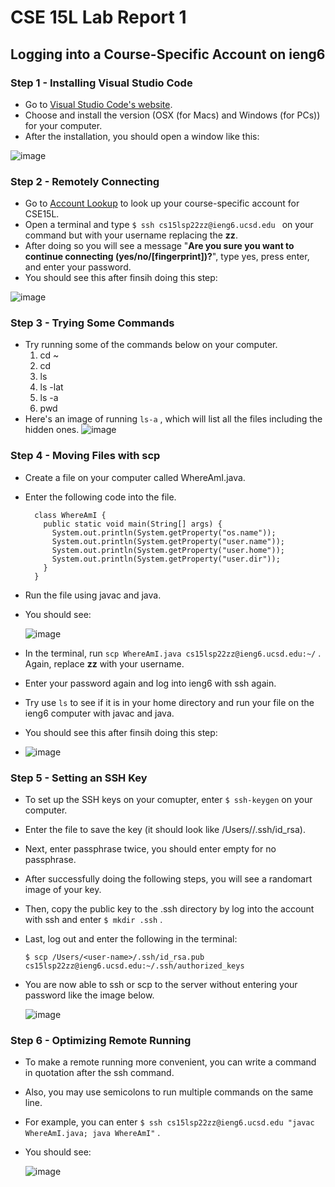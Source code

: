 # CSE 15L Lab Report 1
## Logging into a Course-Specific Account on ieng6
### Step 1 - Installing Visual Studio Code

- Go to [Visual Studio Code's website](https://code.visualstudio.com/).
- Choose and install the version (OSX (for Macs) and Windows (for PCs)) for your computer.
- After the installation, you should open a window like this:

 ![image](https://user-images.githubusercontent.com/103228511/162597661-8caf1f49-58de-4ad2-9326-116cdbd6ccc0.png)

### Step 2 - Remotely Connecting
- Go to [Account Lookup](https://sdacs.ucsd.edu/~icc/index.php) to look up your course-specific account for CSE15L.
- Open a terminal and type ```$ ssh cs15lsp22zz@ieng6.ucsd.edu ``` 
 on your command but with your username replacing the **zz**.
- After doing so you will see a message "**Are you sure you want to continue connecting (yes/no/[fingerprint])?**", type yes, press enter, and enter your password.
- You should see this after finsih doing this step:

 ![image](https://user-images.githubusercontent.com/103228511/162597774-730f62b4-e4d3-4b5a-bd35-7380c3772c4f.png)

### Step 3 - Trying Some Commands
- Try running some of the commands below on your computer. 
  1. cd ~
  2. cd
  3. ls
  4. ls -lat
  5. ls -a
  6. pwd
- Here's an image of running ```ls-a``` , which will list all the files including the hidden ones.
  ![image](https://user-images.githubusercontent.com/103228511/162597808-b6198151-2da4-44a5-96c2-e001de5510a5.png)

### Step 4 - Moving Files with scp
- Create a file on your computer called WhereAmI.java.
- Enter the following code into the file.
  ```
    class WhereAmI {
      public static void main(String[] args) {
        System.out.println(System.getProperty("os.name"));
        System.out.println(System.getProperty("user.name"));
        System.out.println(System.getProperty("user.home"));
        System.out.println(System.getProperty("user.dir"));
      }
    }
- Run the file using javac and java.
- You should see:

  ![image](https://user-images.githubusercontent.com/103228511/162597863-b82d4d9f-b500-4adf-9247-1d5485128388.png)

- In the terminal, run ```scp WhereAmI.java cs15lsp22zz@ieng6.ucsd.edu:~/``` . Again, replace **zz** with your username. 
- Enter your password again and log into ieng6 with ssh again. 
- Try use ```ls``` to see if it is in your home directory and run your file on the ieng6 computer with javac and java.
- You should see this after finsih doing this step:
- 
  ![image](https://user-images.githubusercontent.com/103228511/162597871-dec3e723-16c3-4291-816b-88c84c3f1487.png)

### Step 5 - Setting an SSH Key
- To set up the SSH keys on your comupter, enter ```$ ssh-keygen``` on your computer. 
- Enter the file to save the key (it should look like /Users/<user-name>/.ssh/id_rsa).
- Next, enter passphrase twice, you should enter empty for no passphrase. 
- After successfully doing the following steps, you will see a randomart image of your key.
- Then, copy the public key to the .ssh directory by log into the account with ssh and enter ```$ mkdir .ssh``` . 
- Last, log out and enter the following in the terminal:
  
  ```$ scp /Users/<user-name>/.ssh/id_rsa.pub cs15lsp22zz@ieng6.ucsd.edu:~/.ssh/authorized_keys```
- You are now able to ssh or scp to the server without entering your password like the image below.
 
  ![image](https://user-images.githubusercontent.com/103228511/162597881-4b635310-7773-4181-9671-bdd39add15a6.png)

### Step 6 - Optimizing Remote Running
- To make a remote running more convenient, you can write a command in quotation after the ssh command. 
- Also, you may use semicolons to run multiple commands on the same line.
- For example, you can enter ```$ ssh cs15lsp22zz@ieng6.ucsd.edu "javac WhereAmI.java; java WhereAmI"``` . 
- You should see:
 
  ![image](https://user-images.githubusercontent.com/103228511/162597899-1b97159e-e8c4-4b7a-89f0-e1f045c8b187.png)

  


